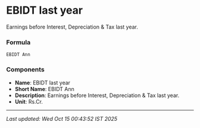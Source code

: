 # EBIDT last year
Earnings before Interest, Depreciation & Tax last year.

### Formula
```text
EBIDT Ann
```


### Components
- **Name**: EBIDT last year
- **Short Name**: EBIDT Ann
- **Description**: Earnings before Interest, Depreciation & Tax last year.
- **Unit**: Rs.Cr.

---
*Last updated: Wed Oct 15 00:43:52 IST 2025*
